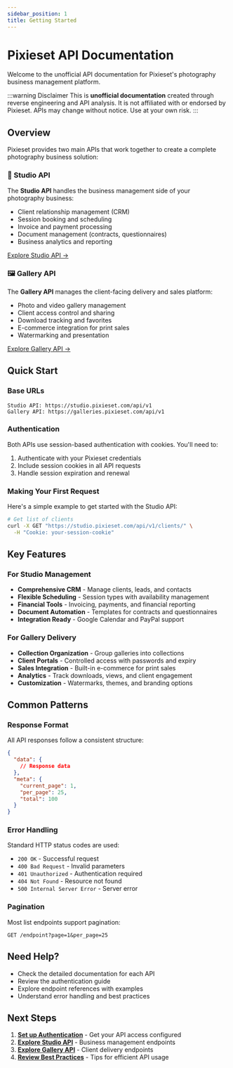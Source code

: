 ```yaml
---
sidebar_position: 1
title: Getting Started
---
```


# Pixieset API Documentation

Welcome to the unofficial API documentation for Pixieset's photography business management platform.

:::warning Disclaimer
This is **unofficial documentation** created through reverse engineering and API analysis. It is not affiliated with or endorsed by Pixieset. APIs may change without notice. Use at your own risk.
:::

## Overview

Pixieset provides two main APIs that work together to create a complete photography business solution:

### 🏢 Studio API
The **Studio API** handles the business management side of your photography business:
- Client relationship management (CRM)
- Session booking and scheduling
- Invoice and payment processing
- Document management (contracts, questionnaires)
- Business analytics and reporting

[Explore Studio API →](/docs/studio-api/overview)

### 🖼️ Gallery API
The **Gallery API** manages the client-facing delivery and sales platform:
- Photo and video gallery management
- Client access control and sharing
- Download tracking and favorites
- E-commerce integration for print sales
- Watermarking and presentation

[Explore Gallery API →](/docs/gallery-api/overview)

## Quick Start

### Base URLs

```
Studio API: https://studio.pixieset.com/api/v1
Gallery API: https://galleries.pixieset.com/api/v1
```

### Authentication

Both APIs use session-based authentication with cookies. You'll need to:
1. Authenticate with your Pixieset credentials
2. Include session cookies in all API requests
3. Handle session expiration and renewal

### Making Your First Request

Here's a simple example to get started with the Studio API:

```bash
# Get list of clients
curl -X GET "https://studio.pixieset.com/api/v1/clients/" \
  -H "Cookie: your-session-cookie"
```

## Key Features

### For Studio Management
- **Comprehensive CRM** - Manage clients, leads, and contacts
- **Flexible Scheduling** - Session types with availability management
- **Financial Tools** - Invoicing, payments, and financial reporting
- **Document Automation** - Templates for contracts and questionnaires
- **Integration Ready** - Google Calendar and PayPal support

### For Gallery Delivery
- **Collection Organization** - Group galleries into collections
- **Client Portals** - Controlled access with passwords and expiry
- **Sales Integration** - Built-in e-commerce for print sales
- **Analytics** - Track downloads, views, and client engagement
- **Customization** - Watermarks, themes, and branding options

## Common Patterns

### Response Format
All API responses follow a consistent structure:

```json
{
  "data": {
    // Response data
  },
  "meta": {
    "current_page": 1,
    "per_page": 25,
    "total": 100
  }
}
```

### Error Handling
Standard HTTP status codes are used:
- `200 OK` - Successful request
- `400 Bad Request` - Invalid parameters
- `401 Unauthorized` - Authentication required
- `404 Not Found` - Resource not found
- `500 Internal Server Error` - Server error

### Pagination
Most list endpoints support pagination:
```
GET /endpoint?page=1&per_page=25
```

## Need Help?

- Check the detailed documentation for each API
- Review the authentication guide
- Explore endpoint references with examples
- Understand error handling and best practices

## Next Steps

1. **[Set up Authentication](/docs/authentication)** - Get your API access configured
2. **[Explore Studio API](/docs/studio-api/overview)** - Business management endpoints
3. **[Explore Gallery API](/docs/gallery-api/overview)** - Client delivery endpoints
4. **[Review Best Practices](/docs/best-practices)** - Tips for efficient API usage